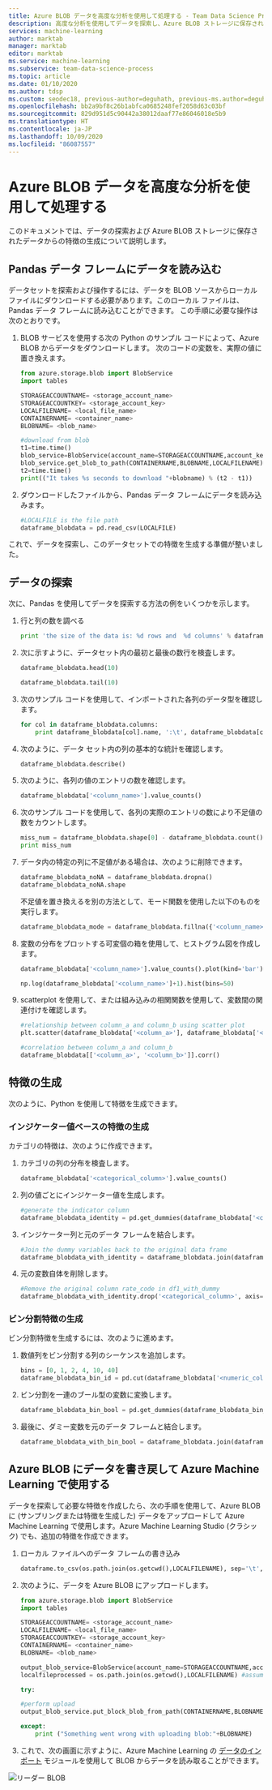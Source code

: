 ```yaml
---
title: Azure BLOB データを高度な分析を使用して処理する - Team Data Science Process
description: 高度な分析を使用してデータを探索し、Azure BLOB ストレージに保存されているデータから特徴を生成します。
services: machine-learning
author: marktab
manager: marktab
editor: marktab
ms.service: machine-learning
ms.subservice: team-data-science-process
ms.topic: article
ms.date: 01/10/2020
ms.author: tdsp
ms.custom: seodec18, previous-author=deguhath, previous-ms.author=deguhath
ms.openlocfilehash: bb2a9bf8c26b1abfca0685248fef2058d63c03bf
ms.sourcegitcommit: 829d951d5c90442a38012daaf77e86046018e5b9
ms.translationtype: HT
ms.contentlocale: ja-JP
ms.lasthandoff: 10/09/2020
ms.locfileid: "86087557"
---
```

# <a name="process-azure-blob-data-with-advanced-analytics"></a><a name="heading"></a>Azure  BLOB データを高度な分析を使用して処理する
このドキュメントでは、データの探索および Azure BLOB ストレージに保存されたデータからの特徴の生成について説明します。 

## <a name="load-the-data-into-a-pandas-data-frame"></a>Pandas データ フレームにデータを読み込む
データセットを探索および操作するには、データを BLOB ソースからローカル ファイルにダウンロードする必要があります。このローカル ファイルは、Pandas データ フレームに読み込むことができます。 この手順に必要な操作は次のとおりです。

1. BLOB サービスを使用する次の Python のサンプル コードによって、Azure BLOB からデータをダウンロードします。 次のコードの変数を、実際の値に置き換えます。 
   
    ```python
    from azure.storage.blob import BlobService
    import tables
   
    STORAGEACCOUNTNAME= <storage_account_name>
    STORAGEACCOUNTKEY= <storage_account_key>
    LOCALFILENAME= <local_file_name>        
    CONTAINERNAME= <container_name>
    BLOBNAME= <blob_name>
   
    #download from blob
    t1=time.time()
    blob_service=BlobService(account_name=STORAGEACCOUNTNAME,account_key=STORAGEACCOUNTKEY)
    blob_service.get_blob_to_path(CONTAINERNAME,BLOBNAME,LOCALFILENAME)
    t2=time.time()
    print(("It takes %s seconds to download "+blobname) % (t2 - t1))
    ```
2. ダウンロードしたファイルから、Pandas データ フレームにデータを読み込みます。
   
    ```python
    #LOCALFILE is the file path    
    dataframe_blobdata = pd.read_csv(LOCALFILE)
    ```

これで、データを探索し、このデータセットでの特徴を生成する準備が整いました。

## <a name="data-exploration"></a><a name="blob-dataexploration"></a>データの探索
次に、Pandas を使用してデータを探索する方法の例をいくつかを示します。

1. 行と列の数を調べる 
   
    ```python
    print 'the size of the data is: %d rows and  %d columns' % dataframe_blobdata.shape
    ```
2. 次に示すように、データセット内の最初と最後の数行を検査します。
   
    ```python
    dataframe_blobdata.head(10)
   
    dataframe_blobdata.tail(10)
    ```
3. 次のサンプル コードを使用して、インポートされた各列のデータ型を確認します。
   
    ```python
    for col in dataframe_blobdata.columns:
        print dataframe_blobdata[col].name, ':\t', dataframe_blobdata[col].dtype
    ```
4. 次のように、データ セット内の列の基本的な統計を確認します。
   
    ```python
    dataframe_blobdata.describe()
    ```
5. 次のように、各列の値のエントリの数を確認します。
   
    ```python
    dataframe_blobdata['<column_name>'].value_counts()
    ```
6. 次のサンプル コードを使用して、各列の実際のエントリの数により不足値の数をカウントします。
   
    ```python
    miss_num = dataframe_blobdata.shape[0] - dataframe_blobdata.count()
    print miss_num
    ```
7. データ内の特定の列に不足値がある場合は、次のように削除できます。
   
    ```python
    dataframe_blobdata_noNA = dataframe_blobdata.dropna()
    dataframe_blobdata_noNA.shape
    ```
   
   不足値を置き換えるを別の方法として、モード関数を使用した以下のものを実行します。
   
    ```python
    dataframe_blobdata_mode = dataframe_blobdata.fillna({'<column_name>':dataframe_blobdata['<column_name>'].mode()[0]})  
    ```      
8. 変数の分布をプロットする可変個の箱を使用して、ヒストグラム図を作成します。    
   
    ```python
    dataframe_blobdata['<column_name>'].value_counts().plot(kind='bar')
   
    np.log(dataframe_blobdata['<column_name>']+1).hist(bins=50)
    ```
9. scatterplot を使用して、または組み込みの相関関数を使用して、変数間の関連付けを確認します。
   
    ```python
    #relationship between column_a and column_b using scatter plot
    plt.scatter(dataframe_blobdata['<column_a>'], dataframe_blobdata['<column_b>'])
   
    #correlation between column_a and column_b
    dataframe_blobdata[['<column_a>', '<column_b>']].corr()
    ```

## <a name="feature-generation"></a><a name="blob-featuregen"></a>特徴の生成
次のように、Python を使用して特徴を生成できます。

### <a name="indicator-value-based-feature-generation"></a><a name="blob-countfeature"></a>インジケーター値ベースの特徴の生成
カテゴリの特徴は、次のように作成できます。

1. カテゴリの列の分布を検査します。
   
    ```python
    dataframe_blobdata['<categorical_column>'].value_counts()
    ```
2. 列の値ごとにインジケーター値を生成します。
   
    ```python
    #generate the indicator column
    dataframe_blobdata_identity = pd.get_dummies(dataframe_blobdata['<categorical_column>'], prefix='<categorical_column>_identity')
    ```
3. インジケーター列と元のデータ フレームを結合します。 
   
    ```python
    #Join the dummy variables back to the original data frame
    dataframe_blobdata_with_identity = dataframe_blobdata.join(dataframe_blobdata_identity)
    ```
4. 元の変数自体を削除します。
   
    ```python
    #Remove the original column rate_code in df1_with_dummy
    dataframe_blobdata_with_identity.drop('<categorical_column>', axis=1, inplace=True)
    ```

### <a name="binning-feature-generation"></a><a name="blob-binningfeature"></a>ビン分割特徴の生成
ビン分割特徴を生成するには、次のように進めます。

1. 数値列をビン分割する列のシーケンスを追加します。
   
    ```python
    bins = [0, 1, 2, 4, 10, 40]
    dataframe_blobdata_bin_id = pd.cut(dataframe_blobdata['<numeric_column>'], bins)
    ```
2. ビン分割を一連のブール型の変数に変換します。
   
    ```python
    dataframe_blobdata_bin_bool = pd.get_dummies(dataframe_blobdata_bin_id, prefix='<numeric_column>')
    ```
3. 最後に、ダミー変数を元のデータ フレームと結合します。
   
    ```python
    dataframe_blobdata_with_bin_bool = dataframe_blobdata.join(dataframe_blobdata_bin_bool)  
    ```  

## <a name="writing-data-back-to-azure-blob-and-consuming-in-azure-machine-learning"></a><a name="sql-featuregen"></a>Azure BLOB にデータを書き戻して Azure Machine Learning で使用する
データを探索して必要な特徴を作成したら、次の手順を使用して、Azure BLOB に (サンプリングまたは特徴を生成した) データをアップロードして Azure Machine Learning で使用します。Azure Machine Learning Studio (クラシック) でも、追加の特徴を作成できます。 

1. ローカル ファイルへのデータ フレームの書き込み
   
    ```python
    dataframe.to_csv(os.path.join(os.getcwd(),LOCALFILENAME), sep='\t', encoding='utf-8', index=False)
    ```
2. 次のように、データを Azure BLOB にアップロードします。
   
    ```python
    from azure.storage.blob import BlobService
    import tables
   
    STORAGEACCOUNTNAME= <storage_account_name>
    LOCALFILENAME= <local_file_name>
    STORAGEACCOUNTKEY= <storage_account_key>
    CONTAINERNAME= <container_name>
    BLOBNAME= <blob_name>
   
    output_blob_service=BlobService(account_name=STORAGEACCOUNTNAME,account_key=STORAGEACCOUNTKEY)    
    localfileprocessed = os.path.join(os.getcwd(),LOCALFILENAME) #assuming file is in current working directory
   
    try:
   
    #perform upload
    output_blob_service.put_block_blob_from_path(CONTAINERNAME,BLOBNAME,localfileprocessed)
   
    except:            
        print ("Something went wrong with uploading blob:"+BLOBNAME)
    ```
3. これで、次の画面に示すように、Azure Machine Learning の [データのインポート][import-data] モジュールを使用して BLOB からデータを読み取ることができます。

![リーダー BLOB][1]

[1]: ./media/data-blob/reader_blob.png


<!-- Module References -->
[import-data]: https://msdn.microsoft.com/library/azure/4e1b0fe6-aded-4b3f-a36f-39b8862b9004/

